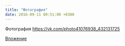 ```yaml
---
title: "Фотография"
date: 2016-09-11 00:51:00 +0300
---
```


Фотография
https://vk.com/photo41076938_432131725

[Вложение](https://vk.com/photo41076938_432131725)
